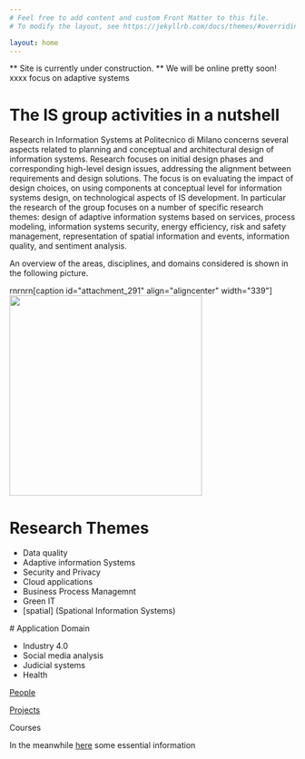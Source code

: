 ```yaml
---
# Feel free to add content and custom Front Matter to this file.
# To modify the layout, see https://jekyllrb.com/docs/themes/#overriding-theme-defaults

layout: home
---
```


** Site is currently under construction. ** 
We will be online pretty soon!
 xxxx focus on adaptive systems

# The IS group activities in a nutshell 

Research in Information Systems at Politecnico di Milano concerns several aspects related to planning and conceptual and architectural design of information systems. Research focuses on initial design phases and corresponding high-level design issues, addressing the alignment between requirements and design solutions. The focus is on evaluating the impact of design choices, on using components at conceptual level for information systems design, on technological aspects of IS development. In particular the research of the group focuses on a number of specific research themes: design of adaptive information systems based on services, process modeling, information systems security, energy efficiency, risk and safety management, representation of spatial information and events, information quality, and sentiment analysis.

An overview of the areas, disciplines, and domains considered is shown in the following picture.</p>rnrnrn[caption id="attachment_291" align="aligncenter" width="339"]<img class=" wp-image-291" title="Research themes @ ISGroup" src="http://isgroup.dei.polimi.it/wp-content/uploads/stackricerca-982x1024.png" alt="" width="339" height="353" /> 
 
# Research Themes
 
 - Data quality
 - Adaptive information Systems
 - Security and Privacy
 - Cloud applications
 - Business Process Managemnt
 - Green IT
 - [spatial] (Spational Information Systems)

# Application Domain

 - Industry 4.0
 - Social media analysis
 - Judicial systems
 - Health 
 
 [People](https://www.deib.polimi.it/ita/linee-di-ricerca/lista-personale/85)
 
 [Projects](https://www.deib.polimi.it/ita/linee-di-ricerca/progetti/85)
 
 Courses
 
 

 In the meanwhile [here](https://www.deib.polimi.it/eng/research-lines/details/85) some essential information

 
